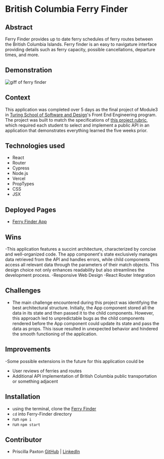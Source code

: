 # British Columbia Ferry Finder

## Abstract
Ferry Finder provides up to date ferry schedules of ferry routes between the British Columbia Islands. Ferry finder is an easy to navigature interface providing details such as ferry capacity, possible cancellations, departure times, and more.

## Demonstration
![giff of ferry finder](https://media.giphy.com/media/v1.Y2lkPTc5MGI3NjExN2FhMjYwMTI3YTdlOTE0YmU2Y2Q3Y2ViYjVhNTJhYWJlZGEyY2E4NCZlcD12MV9pbnRlcm5hbF9naWZzX2dpZklkJmN0PWc/NvyGKnyTVjMbM7eK4g/giphy.gif)

## Context
This application was completed over 5 days as the final project of Module3 in [Turing School of Software and Design](https://turing.edu/)'s Front End Engineering program. The project was built to match the specifications of [this project rubric](https://frontend.turing.edu/projects/module-3/showcase.html), which required each student to select and implement a public API in an application that demonstrates everything learned the five weeks prior.

## Technologies used
- React
- Router
- Cypress
- Node.js
- Vercel
- PropTypes
- CSS
- JSX

## Deployed Pages
- [Ferry Finder App](https://ferry-finder.netlify.app/)

## Wins
-This application features a succint architecture, characterized by concise and well-organized code. The app component's state exclusively manages data retrieved from the API and handles errors, while child components access all relevant data through the parameters of their match objects. This design choice not only enhances readability but also streamlines the development process.
-Responsive Web Design
-React Router Integration

## Challenges
- The main challenge encountered during this project was identifying the best architectural structure. Initially, the App component stored all the data in its state and then passed it to the child components. However, this approach led to unpredictable bugs as the child components rendered before the App component could update its state and pass the data as props. This issue resulted in unexpected behavior and hindered the smooth functioning of the application.

## Improvements
-Some possible extensions in the future for this application could be
  - User reviews of ferries and routes
  - Additional API implementation of British Columbia public transportation or something adjacent 

## Installation
- using the terminal, clone the [Ferry Finder](https://github.com/priscillaapaxton/ferry-finder)
- `cd` into Ferry-Finder directory
- run `npm i`
- run `npm start`

## Contributor
- Priscilla Paxton [GitHub](https://github.com/priscillaapaxton) | [LinkedIn](https://www.linkedin.com/in/priscilla-paxton/)
